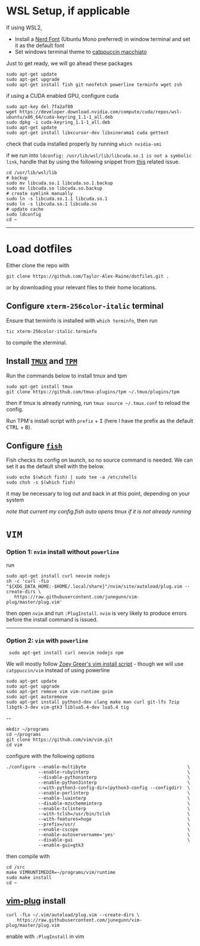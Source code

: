 # WSL Setup, if applicable

 If using WSL2,

- Install a [Nerd Font](https://github.com/ryanoasis/nerd-fonts) (Ubuntu Mono preferred) in window terminal and set it as the default font
- Set windows terminal theme to [catppuccin macchiato](https://github.com/catppuccin/windows-terminal)


Just to get ready, we will go ahead these packages

    sudo apt-get update
    sudo apt-get upgrade
    sudo apt-get install fish git neofetch powerline terminfo wget zsh 

if using a CUDA enabled GPU, configure cuda 

    sudo apt-key del 7fa2af80
    wget https://developer.download.nvidia.com/compute/cuda/repos/wsl-ubuntu/x86_64/cuda-keyring_1.1-1_all.deb
    sudo dpkg -i cuda-keyring_1.1-1_all.deb
    sudo apt-get update
    sudo apt-get install libxcursor-dev libxinerama1 cuda gettext

check that cuda installed properly by running `which nvidia-smi`

if we run into `ldconfig: /usr/lib/wsl/lib/libcuda.so.1 is not a symbolic link`, handle that by using the following snippet from [this](https://github.com/microsoft/WSL/issues/8587#issuecomment-1335233596) related issue. 
    
    cd /usr/lib/wsl/lib
    # backup
    sudo mv libcuda.so.1 libcuda.so.1.backup
    sudo mv libcuda.so libcuda.so.backup
    # create symlink manually
    sudo ln -s libcuda.so.1.1 libcuda.so.1
    sudo ln -s libcuda.so.1 libcuda.so
    # update cache
    sudo ldconfig
    cd ~

-----

# Load dotfiles

Either clone the repo with

    git clone https://github.com/Taylor-Alex-Raine/dotfiles.git .

or by downloading your relevant files to their home locations.

## Configure `xterm-256color-italic` terminal

Ensure that terminfo is installed with `which terminfo`, then run

    tic xterm-256color-italic.terminfo

to compile the xterminal.

## Install [`TMUX`](https://github.com/tmux/tmux) and [`TPM`](https://github.com/tmux-plugins/tpm)

Run the commands below to install tmux and tpm

    sudo apt-get install tmux
    git clone https://github.com/tmux-plugins/tpm ~/.tmux/plugins/tpm

then if tmux is already running, run `tmux source ~/.tmux.conf` to reload the config. 

Run TPM's install script with `prefix` + <kbd>I</kbd> (here I have the prefix as the default <kbd>CTRL</kbd> + <kbd>B</kbd>).

## Configure [`fish`](https://fishshell.com/)

Fish checks its config on launch, so no source command is needed. We can set it as the default shell with the below. 

    sudo echo $(which fish) | sudo tee -a /etc/shells
    sudo chsh -s $(which fish)

it may be necessary to log out and back in at this point, depending on your system

_note that current my config.fish auto opens tmux if it is not already running_

# `VIM`

### Option 1: `nvim` install without `powerline`

run 
 
    sudo apt-get install curl neovim nodejs 
    sh -c 'curl -fLo "${XDG_DATA_HOME:-$HOME/.local/share}"/nvim/site/autoload/plug.vim --create-dirs \
       https://raw.githubusercontent.com/junegunn/vim-plug/master/plug.vim'

then open `nvim` and run `:PlugInstall`. `nvim` is very likely to produce errors before the install command is issued.

-----

### Option 2: `vim` with `powerline`

     sudo apt-get install curl neovim nodejs npm 
   

We will mostly follow [Zoey Greer's vim install script](https://github.com/tempoz/dotfiles) - though we will use `catppuccin/vim` instead of using powerline
  
    sudo apt-get update
    sudo apt-get upgrade
    sudo apt-get remove vim vim-runtime gvim 
    sudo apt-get autoremove
    sudo apt-get install python3-dev clang make man curl git-lfs 7zip libgtk-3-dev vim-gtk3 liblua5.4-dev lua5.4 tig 

-- 

    
    mkdir ~/programs
    cd ~/programs
    git clone https://github.com/vim/vim.git
    cd vim

configure with the following options
    
    ./configure --enable-multibyte                                      \
                --enable-rubyinterp                                     \
                --disable-pythoninterp                                  \
                --enable-python3interp                                  \
                --with-python3-config-dir=(python3-config --configdir)  \
                --enable-perlinterp                                     \
                --enable-luainterp                                      \
                --disable-mzschemeinterp                                \
                --enable-tclinterp                                      \
                --with-tclsh=/usr/bin/tclsh                             \
                --with-features=huge                                    \
                --prefix=/usr/                                          \
                --enable-cscope                                         \
                --enable-autoservername='yes'                           \
                --disable-gui                                           \
                --enable-gui=gtk3

then compile with 

    cd /src
    make VIMRUNTIMEDIR=~/programs/vim/runtime
    sudo make install
    cd ~

## [vim-plug](https://github.com/junegunn/vim-plug) install

    curl -fLo ~/.vim/autoload/plug.vim --create-dirs \
        https://raw.githubusercontent.com/junegunn/vim-plug/master/plug.vim

enable with `:PlugInstall` in vim
